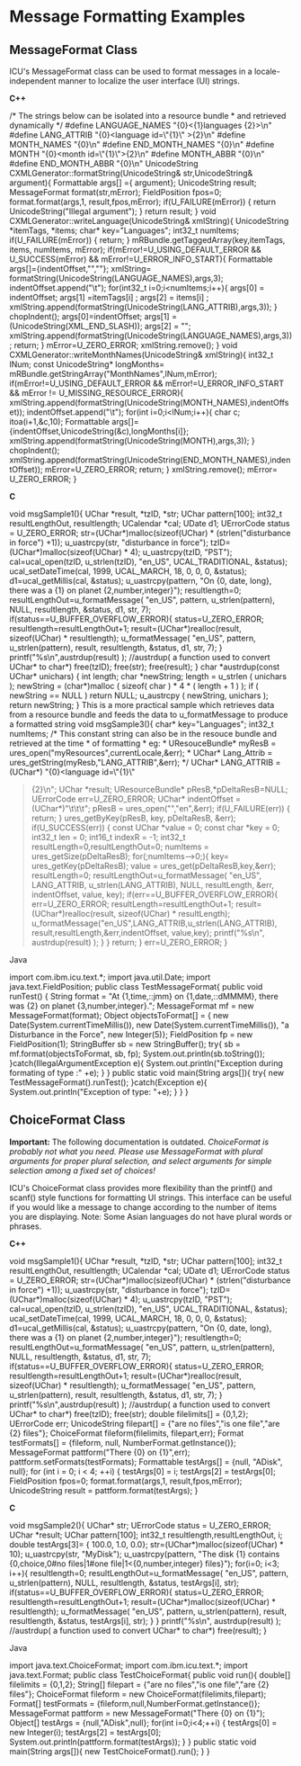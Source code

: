 # Message Formatting Examples

## MessageFormat Class

ICU's MessageFormat class can be used to format messages in a locale-independent
manner to localize the user interface (UI) strings.

**C++**

/\* The strings below can be isolated into a resource
bundle
\* and retrieved dynamically
\*/
#define LANGUAGE_NAMES "{0}<{1}languages {2}>\\n"
#define LANG_ATTRIB "{0}<language id=\\"{1}\\" >{2}</language>\\n"
#define MONTH_NAMES "{0}<monthNames>\\n"
#define END_MONTH_NAMES "{0}</monthNames>\\n"
#define MONTH "{0}<month id=\\"{1}\\">{2}</month>\\n"
#define MONTH_ABBR "{0}<monthAbbr>\\n"
#define END_MONTH_ABBR "{0}</monthAbbr>\\n"
UnicodeString CXMLGenerator::formatString(UnicodeString& str,UnicodeString&
argument){
Formattable args\[\] ={ argument};
UnicodeString result;
MessageFormat format(str,mError);
FieldPosition fpos=0;
format.format(args,1, result,fpos,mError);
if(U_FAILURE(mError)) {
return UnicodeString("Illegal argument");
}
return result;
}
void CXMLGenerator::writeLanguage(UnicodeString& xmlString){
UnicodeString \*itemTags, \*items;
char\* key="Languages";
int32_t numItems;
if(U_FAILURE(mError)) {
return;
}
mRBundle.getTaggedArray(key,itemTags, items, numItems, mError);
if(mError!=U_USING_DEFAULT_ERROR && U_SUCCESS(mError) &&
mError!=U_ERROR_INFO_START){
Formattable args\[\]={indentOffset,"",""};
xmlString= formatString(UnicodeString(LANGUAGE_NAMES),args,3);
indentOffset.append("\\t");
for(int32_t i=0;i<numItems;i++){
args\[0\] = indentOffset;
args\[1\] =itemTags\[i\] ;
args\[2\] = items\[i\] ;
xmlString.append(formatString(UnicodeString(LANG_ATTRIB),args,3));
}
chopIndent();
args\[0\]=indentOffset;
args\[1\] =(UnicodeString(XML_END_SLASH));
args\[2\] = "";
xmlString.append(formatString(UnicodeString(LANGUAGE_NAMES),args,3));
return;
}
mError=U_ZERO_ERROR;
xmlString.remove();
}
void CXMLGenerator::writeMonthNames(UnicodeString& xmlString){
int32_t lNum;
const UnicodeString\* longMonths=
mRBundle.getStringArray("MonthNames",lNum,mError);
if(mError!=U_USING_DEFAULT_ERROR && mError!=U_ERROR_INFO_START && mError !=
U_MISSING_RESOURCE_ERROR){
xmlString.append(formatString(UnicodeString(MONTH_NAMES),indentOffset));
indentOffset.append("\\t");
for(int i=0;i<lNum;i++){
char c;
itoa(i+1,&c,10);
Formattable args\[\]={indentOffset,UnicodeString(&c),longMonths\[i\]};
xmlString.append(formatString(UnicodeString(MONTH),args,3));
}
chopIndent();
xmlString.append(formatString(UnicodeString(END_MONTH_NAMES),indentOffset));
mError=U_ZERO_ERROR;
return;
}
xmlString.remove();
mError= U_ZERO_ERROR;
}

**C**

void msgSample1(){
UChar \*result, \*tzID, \*str;
UChar pattern\[100\];
int32_t resultLengthOut, resultlength;
UCalendar \*cal;
UDate d1;
UErrorCode status = U_ZERO_ERROR;
str=(UChar\*)malloc(sizeof(UChar) \* (strlen("disturbance in force") +1));
u_uastrcpy(str, "disturbance in force");
tzID=(UChar\*)malloc(sizeof(UChar) \* 4);
u_uastrcpy(tzID, "PST");
cal=ucal_open(tzID, u_strlen(tzID), "en_US", UCAL_TRADITIONAL, &status);
ucal_setDateTime(cal, 1999, UCAL_MARCH, 18, 0, 0, 0, &status);
d1=ucal_getMillis(cal, &status);
u_uastrcpy(pattern, "On {0, date, long}, there was a {1} on planet
{2,number,integer}");
resultlength=0;
resultLengthOut=u_formatMessage( "en_US", pattern, u_strlen(pattern),
NULL,
resultlength, &status, d1, str, 7);
if(status==U_BUFFER_OVERFLOW_ERROR){
status=U_ZERO_ERROR;
resultlength=resultLengthOut+1;
result=(UChar\*)realloc(result, sizeof(UChar) \* resultlength);
u_formatMessage( "en_US", pattern, u_strlen(pattern), result,
resultlength, &status, d1, str, 7);
}
printf("%s\\n",austrdup(result) ); //austrdup( a function used to convert
UChar\* to char\*)
free(tzID);
free(str);
free(result);
}
char \*austrdup(const UChar\* unichars)
{
int length;
char \*newString;
length = u_strlen ( unichars );
newString = (char\*)malloc ( sizeof( char ) \* 4 \* ( length + 1 ) );
if ( newString == NULL )
return NULL;
u_austrcpy ( newString, unichars );
return newString;
}
This is a more practical sample which retrieves data from a resource bundle
and
feeds the data
to u_formatMessage to produce a formatted string
void msgSample3(){
char\* key="Languages";
int32_t numItems;
/\* This constant string can also be in the resouce bundle and retrieved at
the time
\* of formatting
\* eg:
\* UResouceBundle\* myResB = ures_open("myResources",currentLocale,&err);
\* UChar\* Lang_Attrib = ures_getString(myResb,"LANG_ATTRIB",&err);
\*/
UChar\* LANG_ATTRIB =(UChar\*) "{0}<language id=\\"{1}\\"
>{2}</language>\\n";
UChar \*result;
UResourceBundle\* pResB,\*pDeltaResB=NULL;
UErrorCode err=U_ZERO_ERROR;
UChar\* indentOffset = (UChar\*)"\\t\\t\\t";
pResB = ures_open("","en",&err);
if(U_FAILURE(err)) {
return;
}
ures_getByKey(pResB, key, pDeltaResB, &err);
if(U_SUCCESS(err)) {
const UChar \*value = 0;
const char \*key = 0;
int32_t len = 0;
int16_t indexR = -1;
int32_t resultLength=0,resultLengthOut=0;
numItems = ures_getSize(pDeltaResB);
for(;numItems-->0;){
key= ures_getKey(pDeltaResB);
value = ures_get(pDeltaResB,key,&err);
resultLength=0;
resultLengthOut=u_formatMessage( "en_US", LANG_ATTRIB,
u_strlen(LANG_ATTRIB),
NULL, resultLength, &err,
indentOffset, value, key);
if(err==U_BUFFER_OVERFLOW_ERROR){
err=U_ZERO_ERROR;
resultLength=resultLengthOut+1;
result=(UChar\*)realloc(result, sizeof(UChar) \* resultLength);
u_formatMessage("en_US",LANG_ATTRIB,u_strlen(LANG_ATTRIB),
result,resultLength,&err,indentOffset,
value,key);
printf("%s\\n", austrdup(result) );
}
}
return;
}
err=U_ZERO_ERROR;
}

Java

import com.ibm.icu.text.\*;
import java.util.Date;
import java.text.FieldPosition;
public class TestMessageFormat{
public void runTest() {
String format = "At {1,time,::jmm} on {1,date,::dMMMM}, there was {2} on planet
{3,number,integer}.";
MessageFormat mf = new MessageFormat(format);
Object objectsToFormat\[\] = { new Date(System.currentTimeMillis()), new
Date(System.currentTimeMillis()), "a Disturbance in the Force", new Integer(5)};
FieldPosition fp = new FieldPosition(1);
StringBuffer sb = new StringBuffer();
try{
sb = mf.format(objectsToFormat, sb, fp);
System.out.println(sb.toString());
}catch(IllegalArgumentException e){
System.out.println("Exception during formating of type :" +e);
}
}
public static void main(String args\[\]){
try{
new TestMessageFormat().runTest();
}catch(Exception e){
System.out.println("Exception of type: "+e);
}
}
}

## ChoiceFormat Class

**Important:** The following documentation is outdated. *ChoiceFormat is
probably not what you need. Please use MessageFormat with plural arguments for
proper plural selection, and select arguments for simple selection among a fixed
set of choices!*

ICU's ChoiceFormat class provides more flexibility than the printf() and scanf()
style functions for formatting UI strings. This interface can be useful if you
would like a message to change according to the number of items you are
displaying. Note: Some Asian languages do not have plural words or phrases.

**C++**

void msgSample1(){
UChar \*result, \*tzID, \*str;
UChar pattern\[100\];
int32_t resultLengthOut, resultlength;
UCalendar \*cal;
UDate d1;
UErrorCode status = U_ZERO_ERROR;
str=(UChar\*)malloc(sizeof(UChar) \* (strlen("disturbance in force") +1));
u_uastrcpy(str, "disturbance in force");
tzID=(UChar\*)malloc(sizeof(UChar) \* 4);
u_uastrcpy(tzID, "PST");
cal=ucal_open(tzID, u_strlen(tzID), "en_US", UCAL_TRADITIONAL, &status);
ucal_setDateTime(cal, 1999, UCAL_MARCH, 18, 0, 0, 0, &status);
d1=ucal_getMillis(cal, &status);
u_uastrcpy(pattern, "On {0, date, long}, there was a {1} on planet
{2,number,integer}");
resultlength=0;
resultLengthOut=u_formatMessage( "en_US", pattern, u_strlen(pattern),
NULL,
resultlength, &status, d1, str, 7);
if(status==U_BUFFER_OVERFLOW_ERROR){
status=U_ZERO_ERROR;
resultlength=resultLengthOut+1;
result=(UChar\*)realloc(result, sizeof(UChar) \* resultlength);
u_formatMessage( "en_US", pattern, u_strlen(pattern), result,
resultlength, &status, d1, str, 7);
}
printf("%s\\n",austrdup(result) ); //austrdup( a function used to convert
UChar\* to char\*)
free(tzID);
free(str);
double filelimits\[\] = {0,1,2};
UErrorCode err;
UnicodeString filepart\[\] = {"are no files","is one file","are {2} files"};
ChoiceFormat fileform(filelimits, filepart,err);
Format testFormats\[\] = {fileform, null, NumberFormat.getInstance()};
MessageFormat pattform("There {0} on {1}",err);
pattform.setFormats(testFormats);
Formattable testArgs\[\] = {null, "ADisk", null};
for (int i = 0; i < 4; ++i) {
testArgs\[0\] = i;
testArgs\[2\] = testArgs\[0\];
FieldPosition fpos=0;
format.format(args,1, result,fpos,mError);
UnicodeString result = pattform.format(testArgs);
}

**C**

void msgSample2(){
UChar\* str;
UErrorCode status = U_ZERO_ERROR;
UChar \*result;
UChar pattern\[100\];
int32_t resultlength,resultLengthOut, i;
double testArgs\[3\]= { 100.0, 1.0, 0.0};
str=(UChar\*)malloc(sizeof(UChar) \* 10);
u_uastrcpy(str, "MyDisk");
u_uastrcpy(pattern, "The disk {1} contains {0,choice,0#no files|1#one
file|1<{0,number,integer} files}");
for(i=0; i<3; i++){
resultlength=0;
resultLengthOut=u_formatMessage( "en_US", pattern, u_strlen(pattern),
NULL, resultlength, &status, testArgs\[i\], str);
if(status==U_BUFFER_OVERFLOW_ERROR){
status=U_ZERO_ERROR;
resultlength=resultLengthOut+1;
result=(UChar\*)malloc(sizeof(UChar) \* resultlength);
u_formatMessage( "en_US", pattern, u_strlen(pattern), result,
resultlength, &status, testArgs\[i\], str);
}
}
printf("%s\\n", austrdup(result) ); //austrdup( a function used to
convert
UChar\* to char\*)
free(result);
}

Java

import java.text.ChoiceFormat;
import com.ibm.icu.text.\*;
import java.text.Format;
public class TestChoiceFormat{
public void run(){
double\[\] filelimits = {0,1,2};
String\[\] filepart = {"are no files","is one file","are {2} files"};
ChoiceFormat fileform = new ChoiceFormat(filelimits,filepart);
Format\[\] testFormats = {fileform,null,NumberFormat.getInstance()};
MessageFormat pattform = new MessageFormat("There {0} on {1}");
Object\[\] testArgs = {null,"ADisk",null};
for(int i=0;i<4;++i) {
testArgs\[0\] = new Integer(i);
testArgs\[2\] = testArgs\[0\];
System.out.println(pattform.format(testArgs));
}
}
public static void main(String args\[\]){
new TestChoiceFormat().run();
}
}
